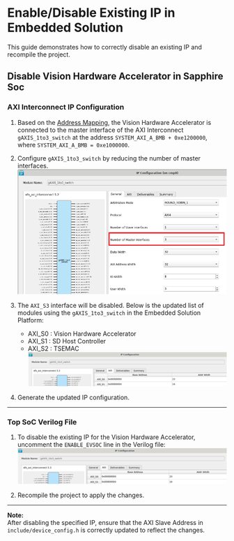 # Enable/Disable Existing IP in Embedded Solution 

This guide demonstrates how to correctly disable an existing IP and recompile the project. 

## Disable Vision Hardware Accelerator in Sapphire Soc

### AXI Interconnect IP Configuration
1. Based on the [Address Mapping](../../../soc/addr_mapping_soc.md), the Vision Hardware Accelerator is connected to the master interface of the AXI Interconnect `gAXIS_1to3_switch` at the address `SYSTEM_AXI_A_BMB + 0xe1200000`, where `SYSTEM_AXI_A_BMB = 0xe1000000`.

2. Configure `gAXIS_1to3_switch` by reducing the number of master interfaces.  <br>
   ![AXI Interconnect Configuration](../images/custom_module_axi4_1.png)

3. The `AXI_S3` interface will be disabled. Below is the updated list of modules using the `gAXIS_1to3_switch` in the Embedded Solution Platform:
    * AXI_S0 : Vision Hardware Accelerator
    * AXI_S1 : SD Host Controller
    * AXI_S2 : TSEMAC
   ![](../images/custom_module_axi4_5.png)

4. Generate the updated IP configuration.

---

### Top SoC Verilog File

1. To disable the existing IP for the Vision Hardware Accelerator, uncomment the `ENABLE_EVSOC` line in the Verilog file:  
   ![Verilog Configuration](../images/custom_module_axi4_6.png)

2. Recompile the project to apply the changes.

---

**Note:**  
After disabling the specified IP, ensure that the AXI Slave Address in `include/device_config.h` is correctly updated to reflect the changes.